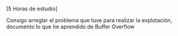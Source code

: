 \[5 Horas de estudio]

Consigo arreglar el problema que tuve para realizar la explotación, documento lo que he aprendido de Buffer Overflow

